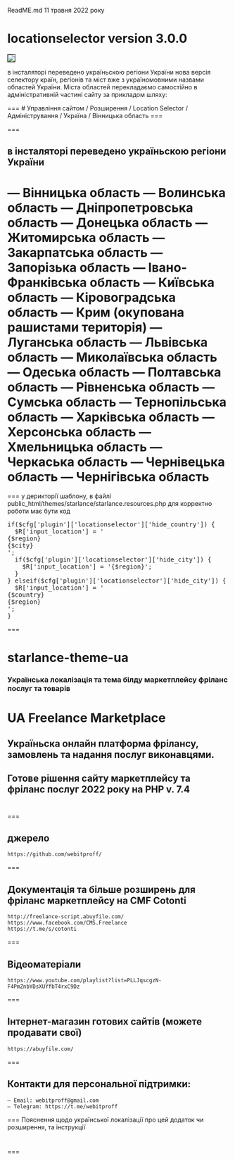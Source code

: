 ReadME.md 11 травня 2022 року
# locationselector version 3.0.0

<img src="https://github.com/webitproff/starlance-theme-ua/blob/main/public_html/plugins/locationselector/locationselector_UA_ver_3.0.0_conf.png" border="1" />
<p> в інсталяторі переведено україньскою регіони України
нова версія селектору країн, регіонів та міст вже з україномовними назвами областей України.
Міста областей перекладаємо самостійно в адміністративній частині сайту за прикладом шляху:</p>
===
# Управління сайтом / Розширення / Location Selector / Адміністрування / Україна / Вінницька область 
===

===
## в інсталяторі переведено україньскою регіони України
— Вінницька область
— Волинська область
— Дніпропетровська область
— Донецька область
— Житомирська область
— Закарпатська область
— Запорізька область
— Івано-Франківська область
— Київська область
— Кіровоградська область
— Крим (окупована рашистами територія)
— Луганська область
— Львівська область
— Миколаївська область
— Одеська область
— Полтавська область
— Рівненська область
— Сумська область
— Тернопільська область
— Харківська область
— Херсонська область
— Хмельницька область
— Черкаська область
— Чернівецька область
— Чернігівська область
===

===
у дерикторії шаблону, в файлі 
public_html/themes/starlance/starlance.resources.php
для корректно роботи має бути код
<pre>
if($cfg['plugin']['locationselector']['hide_country']) {
  $R['input_location'] = '<div style="display: none;">{$country}</div><div class="uk-grid-small uk-margin-top" uk-grid><div class="uk-width-1-1@s">{$region}</div><div class="uk-width-1-1@s">{$city}</div></div>';
  if($cfg['plugin']['locationselector']['hide_city']) {
    $R['input_location'] = '<div style="display: none;">{$country}</div>{$region}';
  }
} elseif($cfg['plugin']['locationselector']['hide_city']) {
  $R['input_location'] = '<div class="uk-grid-small uk-margin-top" uk-grid><div class="uk-width-1-1@s">{$country}</div><div class="uk-width-1-1@s">{$region}</div></div>';
}
</pre>
===
# starlance-theme-ua
### Українська локалізація та тема білду маркетплейсу фріланс послуг та товарів
# UA Freelance Marketplace
## Україньска онлайн платформа фрілансу, замовлень та надання послуг виконавцями. 
## Готове рішення сайту маркетплейсу та фріланс послуг 2022 року на PHP v. 7.4
# 


===
## джерело
	https://github.com/webitproff/
===
## Документація та більше розширень для фріланс маркетплейсу на CMF Cotonti
	http://freelance-script.abuyfile.com/
	https://www.facebook.com/CMS.Freelance
	https://t.me/s/cotonti
===
## Вiдеоматеріали
	https://www.youtube.com/playlist?list=PLLJqscgzN-F4PmZnbYDsXUYfbT4rxC9Dz
===
## Інтернет-магазин готових сайтів (можете продавати свої)
	https://abuyfile.com/
===
## Контакти для персональної підтримки:
	— Email: webitproff@gmail.com
	— Telegram: https://t.me/webitproff
===
Пояснення щодо української локалізації про цей додаток чи розширення, та інструкції 

# 
===
